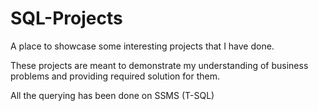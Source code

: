 # SQL-Projects
A place to showcase some interesting projects that I have done. 

These projects are meant to demonstrate my understanding of business problems and providing required solution for them. 

All the querying has been done on SSMS (T-SQL)
